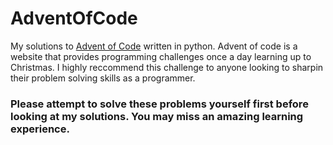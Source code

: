 # AdventOfCode
My solutions to [Advent of Code](http://adventofcode.com/) written in python. 
Advent of code is a website that provides programming challenges once a day learning up to Christmas. I highly reccommend this challenge to anyone looking to sharpin their problem solving skills as a programmer. 

### Please attempt to solve these problems yourself first before looking at my solutions. You may miss an amazing learning experience. 
